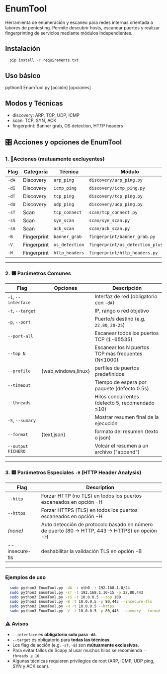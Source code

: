 # EnumTool

Herramienta de enumeración y escaneo para redes internas orientada a labores de pentesting.
Permite descubrir hosts, escanear puertos y realizar fingerprinting de servicios mediante
módulos independientes.

## Instalación

```bash
  pip install -r requirements.txt
```

## Uso básico

python3 EnumTool.py [acción] [opciones]

## Modos y Técnicas

- discovery: ARP, TCP, UDP, ICMP
- scan: TCP, SYN, ACK
- fingerprint: Banner grab, OS detection, HTTP headers

## 🎛️ Acciones y opciones de EnumTool

### 1. 🔹Acciones (mutuamente excluyentes)

| Flag  | Categoría   | Técnica        | Módulo                             |
|-------|-------------|----------------|------------------------------------|
| `-dA` | Discovery   | `arp_ping`     | `discovery/arp_ping.py`            |
| `-dI` | Discovery   | `icmp_ping`    | `discovery/icmp_ping.py`           |
| `-dT` | Discovery   | `tcp_ping`     | `discovery/tcp_ping.py`            |
| `-dU` | Discovery   | `udp_ping`     | `discovery/udp_ping.py`            |
| `-sT` | Scan        | `tcp_connect`  | `scan/tcp_connect.py`              |
| `-sS` | Scan        | `syn_scan`     | `scan/syn_scan.py`                 |
| `-sA` | Scan        | `ack_scan`     | `scan/ack_scan.py`                 |
| `-B`  | Fingerprint | `banner_grab`  | `fingerprint/banner_grab.py`       |
| `-V`  | Fingerprint | `os_detection` | `fingerprint/os_detection_plus.py` |
| `-H`  | Fingerprint | `http_headers` | `fingerprint/http_headers.py`      |

---

### 2. 🟩 Parámetros Comunes

| Flag                | Opciones            | Descripción                                        |
|---------------------|---------------------|----------------------------------------------------|
| `-i`, `--interface` |                     | Interfaz de red (obligatorio con `-dA`)            |
| `-t`, `--target`    |                     | IP, rango o red objetivo                           |
| `-p`, `--port`      |                     | Puerto/s destino (e.g. `22,80`, `20-25`)           |
| `--port-all`        |                     | Escanear todos los puertos TCP (1-65535)           |
| `--top N`           |                     | Escanear los N puertos TCP más frecuentes (N≤1000) |
| `--profile`         | {web,windows,linux} | perfiles de puertos predefinidos                   |
| `--timeout`         |                     | Tiempo de espera por paquete (defecto 0.5s)        |
| `--threads`         |                     | Hilos concurrentes (defecto 5, recomendado ≤10)    |
| `-S`, `--sumary`    |                     | Mostrar resumen final de la ejecución              |
| `--format`          | {text,json}         | formato del resumen (texto o json)                 |
| `--output FICHERO`  |                     | Volcar el resumen a un archivo ("append")            |


---

### 3. 🟨 Parámetros Especiales `-H` (HTTP Header Analysis)

| Flag           | Description                                                                                  |
|----------------|----------------------------------------------------------------------------------------------|
| `--http`       | Forzar HTTP (no TLS) en todos los puertos escaneados en opción -H                            |
| `--https`      | Forzar HTTPS (TLS) en todos los puertos escaneados en opción -H                              |
| *(none)*       | Auto detección de protocolo basado en número de puerto (80 → HTTP, 443 → HTTPS) en opción -H |
| --insecure-tls | deshabilitar la validación TLS en opción -B                                                  |

---

### Ejemplos de uso

```bash
  sudo python3 EnumTool.py -dA -i eth0 -t 192.168.1.0/24
  sudo python3 EnumTool.py -sT -t 192.168.1.10-15 -p 22,80,443
  sudo python3 EnumTool.py -sS -t 10.0.0.5 --top 100
  sudo python3 EnumTool.py -B -t 10.0.0.5 -p 80,443 --insecure-tls
  sudo python3 EnumTool.py -H -t 10.0.0.5 --https
  sudo python3 EnumTool.py -V -t 10.0.0.5 -p 80,443 --summary --format json --output resultados.log
```


### ⚠️ Avisos

- `--interface` es **obligatorio solo para `-dA`**.
- `--target` es obligatorio para **todas las técnicas**.
- Los flag de acción (e.g. `-sT`, `-B`) son **mútuamente exclusivos**.
- Para evitar fallos de Scapy al usar muchos hilos se recomienda `--threads ≤ 10`.
- Algunas técnicas requieren privilegios de root (ARP, ICMP, UDP ping, SYN y ACK scan).

